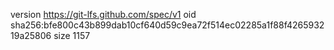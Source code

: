 version https://git-lfs.github.com/spec/v1
oid sha256:bfe800c43b899dab10cf640d59c9ea72f514ec02285a1f88f426593219a25806
size 1157
